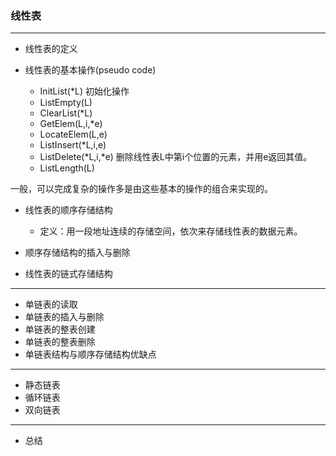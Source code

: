 ### 线性表
****
* 线性表的定义
* 线性表的基本操作(pseudo code)

  * InitList(*L) 初始化操作
  * ListEmpty(L) 
  * ClearList(*L)
  * GetElem(L,i,*e)
  * LocateElem(L,e)
  * ListInsert(*L,i,e)
  * ListDelete(*L,i,*e)  删除线性表L中第i个位置的元素，并用e返回其值。
  * ListLength(L)

一般，可以完成复杂的操作多是由这些基本的操作的组合来实现的。
* 线性表的顺序存储结构

  * 定义：用一段地址连续的存储空间，依次来存储线性表的数据元素。
  
* 顺序存储结构的插入与删除
* 线性表的链式存储结构
********
* 单链表的读取
* 单链表的插入与删除
* 单链表的整表创建
* 单链表的整表删除
* 单链表结构与顺序存储结构优缺点

*****
* 静态链表
* 循环链表
* 双向链表
****
* 总结
